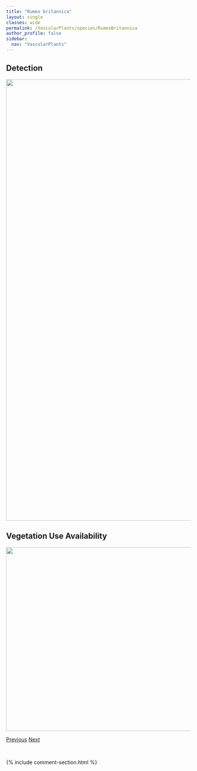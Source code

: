 ```yaml
---
title: "Rumex britannica"
layout: single
classes: wide
permalink: /VascularPlants/species/RumexBritannica
author_profile: false
sidebar:
  nav: "VascularPlants"
---
```


<h2>Detection</h2>

<a href="https://drive.google.com/uc?export=view&id=1xtUa74sUTurNTaaWpqgC7c17ytCHq3DF">
<img src="https://drive.google.com/uc?export=view&id=1xtUa74sUTurNTaaWpqgC7c17ytCHq3DF" height = "1200" width = "800">
</a>


<h2>Vegetation Use Availability</h2>

<a href="https://drive.google.com/uc?export=view&id=11uMwjPBeRyusZC3gy-vOVQwdyk0NkBDK">
<img src="https://drive.google.com/uc?export=view&id=11uMwjPBeRyusZC3gy-vOVQwdyk0NkBDK" height = "500" width = "1000">
</a>


<a href="/DevelopmentWebsite/VascularPlants/species/RumexAcetosella" class="pagination--pager" title="Rumex acetosella">Previous</a> <a href="/DevelopmentWebsite/VascularPlants/species/RumexConfertus" class="pagination--pager" title="Rumex confertus">Next</a>

<p>&nbsp;</p>

{% include comment-section.html %}

